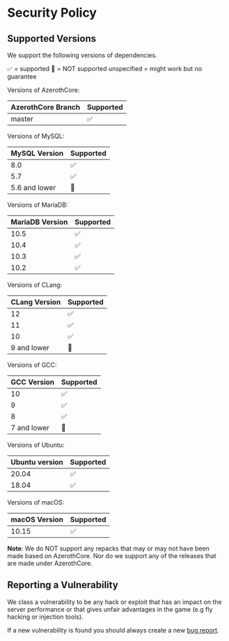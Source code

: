 # Security Policy

## Supported Versions

We support the following versions of dependencies.

:white_check_mark: = supported
:red_circle: = NOT supported
unspecified = might work but no guarantee

Versions of AzerothCore:

| AzerothCore Branch | Supported          |
| ------------------ | ------------------ |
| master             | :white_check_mark: |

Versions of MySQL:

| MySQL Version | Supported          |
| ------------- | ------------------ |
| 8.0           | :white_check_mark: |
| 5.7           | :white_check_mark: |
| 5.6 and lower | :red_circle:       |

Versions of MariaDB:

| MariaDB Version | Supported          |
| --------------- | ------------------ |
| 10.5            | :white_check_mark: |
| 10.4            | :white_check_mark: |
| 10.3            | :white_check_mark: |
| 10.2            | :white_check_mark: |

Versions of CLang:

| CLang Version   | Supported          |
| --------------- | ------------------ |
| 12              | :white_check_mark: |
| 11              | :white_check_mark: |
| 10              | :white_check_mark: |
| 9 and lower     | :red_circle:       |

Versions of GCC:

| GCC Version     | Supported          |
| --------------- | ------------------ |
| 10              | :white_check_mark: |
| 9               | :white_check_mark: |
| 8               | :white_check_mark: |
| 7 and lower     | :red_circle:       |

Versions of Ubuntu:

| Ubuntu version  | Supported          |
| --------------- | ------------------ |
| 20.04           | :white_check_mark: |
| 18.04           | :white_check_mark: |

Versions of macOS:

| macOS Version   | Supported          |
| --------------- | ------------------ |
| 10.15           | :white_check_mark: |

**Note**: We do NOT support any repacks that may or may not have been made based on AzerothCore. Nor do we support any of the releases that are made under AzerothCore.

## Reporting a Vulnerability

We class a vulnerability to be any hack or exploit that has an impact on the server performance or that gives unfair advantages in the game (e.g fly hacking or injection tools).

If a new vulnerability is found you should always create a new [bug report](https://github.com/azerothcore/azerothcore-wotlk/issues/new/choose).
